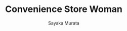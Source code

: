 ---
title: "Convenience Store Woman"
author: "Sayaka Murata"
isbn: ""
isbn13: ""
rating: "0"
publisher: "Portobello Books"
pages: "163"
publishYear: "2018"
read: ""
goodreads_id: "38357895"
---